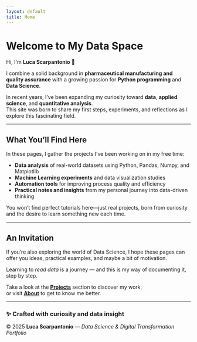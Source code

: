 ```yaml
---
layout: default
title: Home
---
```


# Welcome to My Data Space  

Hi, I'm **Luca Scarpantonio** 🧠  

I combine a solid background in **pharmaceutical manufacturing and quality assurance** with a growing passion for **Python programming** and **Data Science**.  

In recent years, I’ve been expanding my curiosity toward **data**, **applied science**, and **quantitative analysis**.  
This site was born to share my first steps, experiments, and reflections as I explore this fascinating field.  

---

## What You’ll Find Here  

In these pages, I gather the projects I’ve been working on in my free time:  

- **Data analysis** of real-world datasets using Python, Pandas, Numpy, and Matplotlib  
- **Machine Learning experiments** and data visualization studies  
- **Automation tools** for improving process quality and efficiency  
- **Practical notes and insights** from my personal journey into data-driven thinking  

You won’t find perfect tutorials here—just real projects, born from curiosity and the desire to learn something new each time.

---

## An Invitation  

If you’re also exploring the world of Data Science, I hope these pages can offer you ideas, practical examples, and maybe a bit of motivation.  

Learning to *read data* is a journey — and this is my way of documenting it, step by step.  

Take a look at the [**Projects**](../tabs/projects) section to discover my work,  
or visit [**About**](../tabs/about) to get to know me better.  

---

### ✨ Crafted with curiosity and data insight  
© 2025 **Luca Scarpantonio** — *Data Science & Digital Transformation Portfolio*